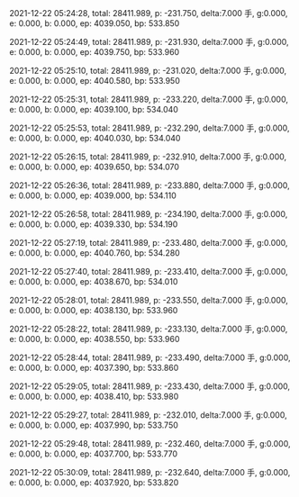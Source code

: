 2021-12-22 05:24:28, total: 28411.989, p: -231.750, delta:7.000 手, g:0.000, e: 0.000, b: 0.000, ep: 4039.050, bp: 533.850

2021-12-22 05:24:49, total: 28411.989, p: -231.930, delta:7.000 手, g:0.000, e: 0.000, b: 0.000, ep: 4039.750, bp: 533.960

2021-12-22 05:25:10, total: 28411.989, p: -231.020, delta:7.000 手, g:0.000, e: 0.000, b: 0.000, ep: 4040.580, bp: 533.950

2021-12-22 05:25:31, total: 28411.989, p: -233.220, delta:7.000 手, g:0.000, e: 0.000, b: 0.000, ep: 4039.100, bp: 534.040

2021-12-22 05:25:53, total: 28411.989, p: -232.290, delta:7.000 手, g:0.000, e: 0.000, b: 0.000, ep: 4040.030, bp: 534.040

2021-12-22 05:26:15, total: 28411.989, p: -232.910, delta:7.000 手, g:0.000, e: 0.000, b: 0.000, ep: 4039.650, bp: 534.070

2021-12-22 05:26:36, total: 28411.989, p: -233.880, delta:7.000 手, g:0.000, e: 0.000, b: 0.000, ep: 4039.000, bp: 534.110

2021-12-22 05:26:58, total: 28411.989, p: -234.190, delta:7.000 手, g:0.000, e: 0.000, b: 0.000, ep: 4039.330, bp: 534.190

2021-12-22 05:27:19, total: 28411.989, p: -233.480, delta:7.000 手, g:0.000, e: 0.000, b: 0.000, ep: 4040.760, bp: 534.280

2021-12-22 05:27:40, total: 28411.989, p: -233.410, delta:7.000 手, g:0.000, e: 0.000, b: 0.000, ep: 4038.670, bp: 534.010

2021-12-22 05:28:01, total: 28411.989, p: -233.550, delta:7.000 手, g:0.000, e: 0.000, b: 0.000, ep: 4038.130, bp: 533.960

2021-12-22 05:28:22, total: 28411.989, p: -233.130, delta:7.000 手, g:0.000, e: 0.000, b: 0.000, ep: 4038.550, bp: 533.960

2021-12-22 05:28:44, total: 28411.989, p: -233.490, delta:7.000 手, g:0.000, e: 0.000, b: 0.000, ep: 4037.390, bp: 533.860

2021-12-22 05:29:05, total: 28411.989, p: -233.430, delta:7.000 手, g:0.000, e: 0.000, b: 0.000, ep: 4038.410, bp: 533.980

2021-12-22 05:29:27, total: 28411.989, p: -232.010, delta:7.000 手, g:0.000, e: 0.000, b: 0.000, ep: 4037.990, bp: 533.750

2021-12-22 05:29:48, total: 28411.989, p: -232.460, delta:7.000 手, g:0.000, e: 0.000, b: 0.000, ep: 4037.700, bp: 533.770

2021-12-22 05:30:09, total: 28411.989, p: -232.640, delta:7.000 手, g:0.000, e: 0.000, b: 0.000, ep: 4037.920, bp: 533.820